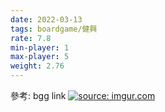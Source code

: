```yaml
---
date: 2022-03-13
tags: boardgame/健興
rate: 7.8
min-player: 1
max-player: 5
weight: 2.76
---
```


參考: bgg link
<a href="https://imgur.com/sSq37C2"><img src="https://i.imgur.com/sSq37C2.jpg" title="source: imgur.com" /></a>